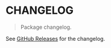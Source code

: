 # CHANGELOG

> Package changelog.

See [GitHub Releases](https://github.com/stdlib-js/assert-is-writable-property-in/releases) for the changelog.